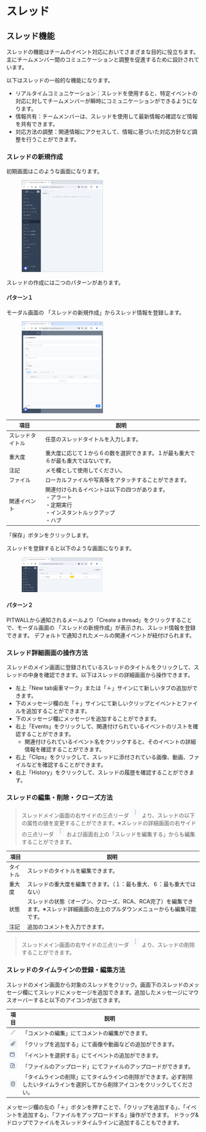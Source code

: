 # スレッド

## スレッド機能
スレッドの機能はチームのイベント対応においてさまざまな目的に役立ちます。
主にチームメンバー間のコミュニケーションと調整を促進するために設計されています。

以下はスレッドの一般的な機能になります。
- リアルタイムコミュニケーション：スレッドを使用すると、特定イベントの対応に対してチームメンバーが瞬時にコミュニケーションができるようになります。 
- 情報共有：チームメンバーは、スレッドを使用して最新情報の確認など情報を共有できます。
- 対応方法の調整：関連情報にアクセスして、情報に基づいた対応方針など調整を行うことができます。

### スレッドの新規作成
初期画面はこのような画面になります。

<figure><img src="../../.gitbook/assets/thread_home_ja.png" width="50%"></figure>

スレッドの作成には二つのパターンがあります。

#### パターン１
モーダル画面の 「スレッドの新規作成」からスレッド情報を登録します。

<figure><img src="../../.gitbook/assets/thread_create_new_ja.png" width="50%"></figure>

| 項目 | 説明 |
| - | - |
| スレッドタイトル | 任意のスレッドタイトルを入力します。 |
| 重大度 | 重大度に応じて１から６の数を選択できます。１が最も重大で６が最も重大ではないです。 |
| 注記 | メモ欄として使用してください。 |
| ファイル | ローカルファイルや写真等をアタッチすることができます。 |
| 関連イベント | 関連付けられるイベントは以下の四つがあります。 <br> ・アラート <br> ・定期実行 <br> ・インスタントルックアップ <br> ・ハブ |

「保存」ボタンをクリックします。

スレッドを登録すると以下のような画面になります。

<figure><img src="../../.gitbook/assets/thread_withdata_ja.png" width="50%"></figure>

#### パターン２
PITWALLから通知されるメールより「Create a thread」をクリックすることで、モーダル画面の 「スレッドの新規作成」が表示され、スレッド情報を登録できます。
デフォルトで通知されたメールの関連イベントが紐付けられます。

### スレッド詳細画面の操作方法
スレッドのメイン画面に登録されているスレッドのタイトルをクリックして、スレッドの中身を確認できます。以下はスレッドの詳細画面から操作できます。
- 左上「New tab歯車マーク」または「＋」サインにて新しいタブの追加ができます。
- 下のメッセージ欄の左「＋」サインにて新しいクリップとイベントとファイルを追加することができます。
- 下のメッセージ欄にメッセージを追加することができます。
- 右上「Events」をクリックして、関連付けられているイベントのリストを確認することができます。
    - 関連付けられているイベント名をクリックすると、そのイベントの詳細情報を確認することができます。
- 右上「Clips」をクリックして、スレッドに添付されている画像、動画、ファイルなどを確認することができます。
- 右上「History」をクリックして、スレッドの履歴を確認することができます。

### スレッドの編集・削除・クローズ方法
> スレッドメイン画面の右サイドの三点リーダ ![](../../.gitbook/assets/three_points_reader_icon.png) より、スレッドの以下の属性の値を変更することができます。※スレッドの詳細画面の右サイドの三点リーダ ![](../../.gitbook/assets/three_points_reader_icon.png) および画面右上の「スレッドを編集する」からも編集することができます。

| 項目 | 説明 |
| - | - |
| タイトル | スレッドのタイトルを編集できます。 |
| 重大度 | スレッドの重大度を編集できます。（１：最も重大、６：最も重大ではない） |
| 状態 | スレッドの状態（オープン、クローズ、RCA、RCA完了）を編集できます。※スレッド詳細画面の左上のプルダウンメニューからも編集可能です。 |
| 注記 | 追加のコメントを入力できます。 |

> スレッドメイン画面の右サイドの三点リーダ ![](../../.gitbook/assets/three_points_reader_icon.png) より、スレッドの削除することができます。

### スレッドのタイムラインの登録・編集方法
スレッドのメイン画面から対象のスレッドをクリック。画面下のスレッドのメッセージ欄にてスレッドにメッセージを追加できます。追加したメッセージにマウスオーバーすると以下のアイコンが出てきます。

| 項目 | 説明 |
| - | - |
| ![](../../.gitbook/assets/threads_edit_icon.png) | 「コメントの編集」にてコメントの編集ができます。 |
| ![](../../.gitbook/assets/threads_clip_icon.png) | 「クリップを追加する」にて画像や動画などの追加ができます。 |
| ![](../../.gitbook/assets/threads_event_icon.png) | 「イベントを選択する」にてイベントの追加ができます。 |
| ![](../../.gitbook/assets/threads_fileupload_icon.png) | 「ファイルのアップロード」にてファイルのアップロードができます。 |
| ![](../../.gitbook/assets/threads_delete_icon.png) | 「タイムラインの削除」にてタイムラインの削除ができます。必ず削除したいタイムラインを選択してから削除アイコンをクリックしてください。 |

メッセージ欄の左の「＋」ボタンを押すことで、「クリップを追加する」、「イベントを追加する」、「ファイルをアップロードする」操作ができます。
ドラッグ&ドロップでファイルをスレッドタイムラインに追加することもできます。
